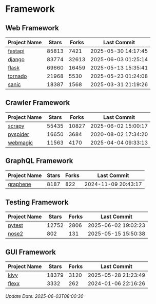 # Framework

## Web Framework
| Project Name | Stars | Forks | Last Commit |
| ------------ | ----- | ----- | ----------- |
| [fastapi](https://github.com/fastapi/fastapi) | 85813 | 7421 | 2025-05-30 14:17:45 |
| [django](https://github.com/django/django) | 83774 | 32613 | 2025-06-03 01:25:14 |
| [flask](https://github.com/pallets/flask) | 69660 | 16459 | 2025-05-13 15:35:41 |
| [tornado](https://github.com/tornadoweb/tornado) | 21968 | 5530 | 2025-05-23 01:24:08 |
| [sanic](https://github.com/sanic-org/sanic) | 18387 | 1568 | 2025-03-31 21:19:26 |

## Crawler Framework
| Project Name | Stars | Forks | Last Commit |
| ------------ | ----- | ----- | ----------- |
| [scrapy](https://github.com/scrapy/scrapy) | 55435 | 10827 | 2025-06-02 15:00:17 |
| [pyspider](https://github.com/binux/pyspider) | 16650 | 3684 | 2020-08-02 17:34:20 |
| [webmagic](https://github.com/code4craft/webmagic) | 11563 | 4170 | 2025-04-04 09:33:13 |

## GraphQL Framework
| Project Name | Stars | Forks | Last Commit |
| ------------ | ----- | ----- | ----------- |
| [graphene](https://github.com/graphql-python/graphene) | 8187 | 822 | 2024-11-09 20:43:17 |

## Testing Framework
| Project Name | Stars | Forks | Last Commit |
| ------------ | ----- | ----- | ----------- |
| [pytest](https://github.com/pytest-dev/pytest) | 12752 | 2806 | 2025-06-02 19:02:23 |
| [nose2](https://github.com/nose-devs/nose2) | 802 | 131 | 2025-05-15 15:50:38 |

## GUI Framework
| Project Name | Stars | Forks | Last Commit |
| ------------ | ----- | ----- | ----------- |
| [kivy](https://github.com/kivy/kivy) | 18379 | 3120 | 2025-05-28 21:23:49 |
| [flexx](https://github.com/flexxui/flexx) | 3332 | 262 | 2024-01-06 22:16:26 |

*Update Date: 2025-06-03T08:00:30*